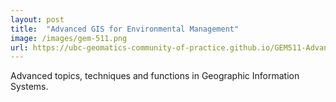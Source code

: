 ```yaml
---
layout: post
title:  "Advanced GIS for Environmental Management"
image: /images/gem-511.png
url: https://ubc-geomatics-community-of-practice.github.io/GEM511-Advanced-GIS-for-Environmental-Management/
---
```


Advanced topics, techniques and functions in Geographic Information Systems.